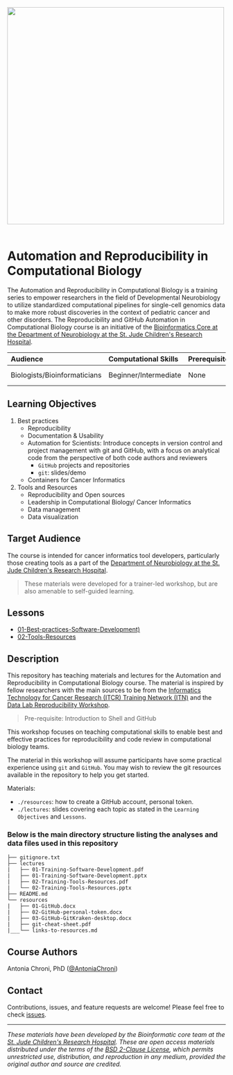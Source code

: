 <p>
<br/><br/>
<img src="https://github.com/stjudeDNBBinfCore/Trainings/tree/main/figures/img/DNB-BINF-Core-logo.png"  width="500" >
<br/><br/>
</p>

# Automation and Reproducibility in Computational Biology

The Automation and Reproducibility in Computational Biology is a training series to empower researchers in the field of Developmental Neurobiology to utilize standardized computational pipelines for single-cell genomics data to make more robust discoveries in the context of pediatric cancer and other disorders. The Reproducibility and GitHub Automation in Computational Biology course is an initiative of the [Bioinformatics Core at the Department of Neurobiology at the St. Jude Children's Research Hospital](https://www.stjude.org/research/departments/developmental-neurobiology/shared-resources/bioinformatic-core.html).


| Audience | Computational Skills | Prerequisites | Duration |
:----------|:----------|:----------|:----------|
| Biologists/Bioinformaticians | Beginner/Intermediate | None | Shell basics|


## Learning Objectives

1. Best practices
   - Reproducibility
   - Documentation & Usability
   - Automation for Scientists: Introduce concepts in version control and project management with git and GitHub, with a focus on analytical code from the perspective of both code authors and reviewers
      - `GitHub` projects and repositories
      - `git`: slides/demo
   - Containers for Cancer Informatics
2. Tools and Resources
   - Reproducibility and Open sources
   - Leadership in Computational Biology/ Cancer Informatics
   - Data management
   - Data visualization

## Target Audience
The course is intended for cancer informatics tool developers, particularly those creating tools as a part of the [Department of Neurobiology at the St. Jude Children's Research Hospital](https://www.stjude.org/research/departments/developmental-neurobiology.html).

> These materials were developed for a trainer-led workshop, but are also amenable to self-guided learning.

## Lessons
* [01-Best-practices-Software-Development)](./courses/Automation-Reproducibility-GitHub-ComBio/lectures/)
* [02-Tools-Resources](./courses/Automation-Reproducibility-GitHub-ComBio/lectures/)


## Description

This repository has teaching materials and lectures for the Automation and Reproducibility in Computational Biology course. 
The material is inspired by fellow researchers with the main sources to be from the [Informatics Technology for Cancer Research (ITCR) Training Network (ITN)](https://www.itcrtraining.org/) and the [Data Lab Reproducibility Workshop](https://alexslemonade.github.io/reproducible-research/workshop-schedule.html).


> Pre-requisite: Introduction to Shell and GitHub

This workshop focuses on teaching computational skills to enable best and effective practices for reproducibility and code review in computational biology teams.

The material in this workshop will assume participants have some practical experience using `git` and `GitHub`. You may wish to review the git resources available in the repository to help you get started. 

Materials:
* `./resources`: how to create a GitHub account, personal token.
* `./lectures`: slides covering each topic as stated in the `Learning Objectives` and `Lessons`.


### Below is the main directory structure listing the analyses and data files used in this repository

```
├── gitignore.txt
├── lectures
|   ├── 01-Training-Software-Development.pdf
|   ├── 01-Training-Software-Development.pptx
|   ├── 02-Training-Tools-Resources.pdf
|   └── 02-Training-Tools-Resources.pptx
├── README.md
└── resources
|   ├── 01-GitHub.docx
|   ├── 02-GitHub-personal-token.docx
|   ├── 03-GitHub-GitKraken-desktop.docx
|   ├── git-cheat-sheet.pdf
|___└── links-to-resources.md
```

## Course Authors

Antonia Chroni, PhD ([@AntoniaChroni](https://github.com/AntoniaChroni))


## Contact

Contributions, issues, and feature requests are welcome! Please feel free to check [issues](https://github.com/stjudeDNBBinfCore/Trainings/issues).

---

*These materials have been developed by the Bioinformatic core team at the [St. Jude Children's Research Hospital](https://www.stjude.org/). These are open access materials distributed under the terms of the [BSD 2-Clause License](https://opensource.org/license/bsd-2-clause), which permits unrestricted use, distribution, and reproduction in any medium, provided the original author and source are credited.*

